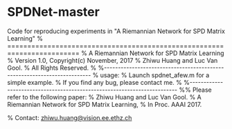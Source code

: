 # SPDNet-master
Code for reproducing experiments in "A Riemannian Network for SPD Matrix Learning"
% ========================================================================
% A Riemannian Network for SPD Matrix Learning 
% Version 1.0,  Copyright(c) November, 2017
% Zhiwu Huang and Luc Van Gool.
% All Rights Reserved.
%
%-------------------------------------------------------------------------
% usage:
% Launch spdnet_afew.m for a simple example.
% If you find any bug, please contact me. 
%
%-------------------------------------------------------------------------
%% Please refer to the following paper:
% Zhiwu Huang and Luc Van Gool.
% A Riemannian Network for SPD Matrix Learning,
% In Proc. AAAI 2017.

% Contact: zhiwu.huang@vision.ee.ethz.ch
